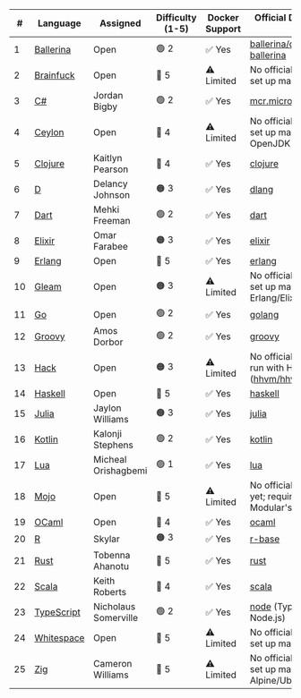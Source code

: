 | #  | Language  | Assigned | Difficulty (1-5) | Docker Support | Official Docker Image / Docs |
|----|----------|----------|-----------------|---------------|----------------------|
| 1  | [Ballerina](https://ballerina.io) | Open | 🟢 2 | ✅ Yes | [ballerina/docker-ballerina](https://hub.docker.com/r/ballerina/ballerina) |
| 2  | [Brainfuck](https://esolangs.org/wiki/Brainfuck) | Open | 🔴 5 | ⚠️ Limited | No official image; can be set up manually |
| 3  | [C#](https://learn.microsoft.com/en-us/dotnet/csharp/) | Jordan Bigby | 🟢 2 | ✅ Yes | [mcr.microsoft.com/dotnet](https://hub.docker.com/_/microsoft-dotnet-sdk) |
| 4  | [Ceylon](https://ceylon-lang.org) | Open | 🔴 4 | ⚠️ Limited | No official image; can be set up manually with OpenJDK |
| 5  | [Clojure](https://clojure.org) | Kaitlyn Pearson | 🔴 4 | ✅ Yes | [clojure](https://hub.docker.com/_/clojure) |
| 6  | [D](https://dlang.org) | Delancy Johnson | 🟠 3 | ✅ Yes | [dlang](https://hub.docker.com/_/dlang) |
| 7  | [Dart](https://dart.dev) | Mehki Freeman | 🟢 2 | ✅ Yes | [dart](https://hub.docker.com/_/dart) |
| 8  | [Elixir](https://elixir-lang.org) | Omar Farabee | 🟠 3 | ✅ Yes | [elixir](https://hub.docker.com/_/elixir) |
| 9  | [Erlang](https://www.erlang.org) | Open | 🔴 5 | ✅ Yes | [erlang](https://hub.docker.com/_/erlang) |
| 10 | [Gleam](https://gleam.run) | Open | 🟠 3 | ⚠️ Limited | No official image; can be set up manually using Erlang/Elixir images |
| 11 | [Go](https://golang.org) | Open | 🟢 2 | ✅ Yes | [golang](https://hub.docker.com/_/golang) |
| 12 | [Groovy](https://groovy-lang.org) | Amos Dorbor | 🟢 2 | ✅ Yes | [groovy](https://hub.docker.com/_/groovy) |
| 13 | [Hack](https://hacklang.org) | Open | 🟠 3 | ⚠️ Limited | No official image; can be run with HHVM ([hhvm/hhvm](https://hub.docker.com/r/hhvm/hhvm)) |
| 14 | [Haskell](https://www.haskell.org) | Open | 🔴 5 | ✅ Yes | [haskell](https://hub.docker.com/_/haskell) |
| 15 | [Julia](https://julialang.org) | Jaylon Williams| 🟠 3 | ✅ Yes | [julia](https://hub.docker.com/_/julia) |
| 16 | [Kotlin](https://kotlinlang.org) | Kalonji Stephens | 🟢 2 | ✅ Yes | [kotlin](https://hub.docker.com/r/jetbrains/kotlin) |
| 17 | [Lua](https://www.lua.org) | Micheal Orishagbemi | 🟢 1 | ✅ Yes | [lua](https://hub.docker.com/_/lua) |
| 18 | [Mojo](https://www.modular.com/mojo) | Open | 🔴 5 | ⚠️ Limited | No official Docker image yet; requires setup with Modular's environment |
| 19 | [OCaml](https://ocaml.org) | Open | 🔴 4 | ✅ Yes | [ocaml](https://hub.docker.com/_/ocaml) |
| 20 | [R](https://www.r-project.org) | Skylar | 🟠 3 | ✅ Yes | [r-base](https://hub.docker.com/_/r-base) |
| 21 | [Rust](https://www.rust-lang.org) | Tobenna Ahanotu | 🔴 5 | ✅ Yes | [rust](https://hub.docker.com/_/rust) |
| 22 | [Scala](https://www.scala-lang.org) | Keith Roberts | 🔴 4 | ✅ Yes | [scala](https://hub.docker.com/_/hseeberger/scala-sbt) |
| 23 | [TypeScript](https://www.typescriptlang.org) | Nicholaus Somerville | 🟢 2 | ✅ Yes | [node](https://hub.docker.com/_/node) (TypeScript runs via Node.js) |
| 24 | [Whitespace](https://esolangs.org/wiki/Whitespace) | Open | 🔴 5 | ⚠️ Limited | No official image; can be set up manually |
| 25 | [Zig](https://ziglang.org) | Cameron Williams | 🔴 5 | ⚠️ Limited | No official image; can be set up manually with Alpine/Ubuntu |
